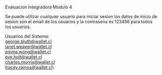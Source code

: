 Evaluacion Integradora Modulo 4

Se puede utilizar cualquier usuario para iniciar sesion 
los datos de inicio de sesion son el email de los usuarios y la contrasena es 123456 para todos los usuarios.

Usuarios del Sistema: \
george.bluth@wallet.cl\
janet.weaver@wallet.cl\
emma.wong@wallet.cl\
eve.holt@wallet.cl\
charles.morris@wallet.cl\
tracey.ramos@wallet.cl\
